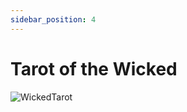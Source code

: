 ```yaml
---
sidebar_position: 4
---
```


# Tarot of the Wicked

![WickedTarot](https://vwiki.valorserver.com/api/item/picture/tarot%20of%20the%20wicked)
